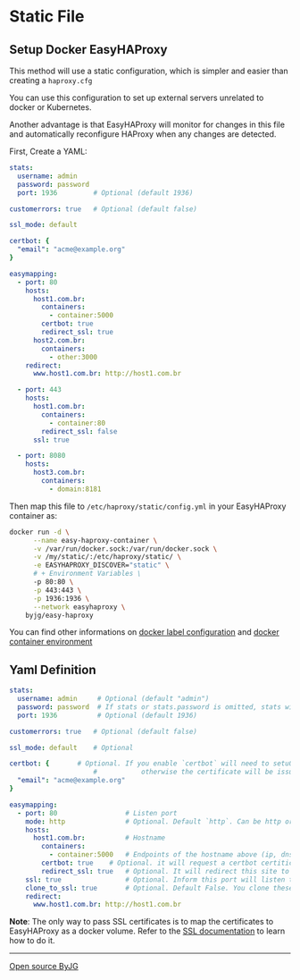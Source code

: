 # Static File

## Setup Docker EasyHAProxy

This method will use a static configuration, which is simpler and easier than creating a `haproxy.cfg`

You can use this configuration to set up external servers unrelated to docker or Kubernetes.

Another advantage is that EasyHAProxy will monitor for changes in this file and automatically reconfigure HAProxy when any changes are detected.

First, Create a YAML:

```yaml
stats:
  username: admin
  password: password
  port: 1936         # Optional (default 1936)

customerrors: true   # Optional (default false)

ssl_mode: default

certbot: {
  "email": "acme@example.org"
}

easymapping:
  - port: 80
    hosts:
      host1.com.br: 
        containers:
          - container:5000
        certbot: true
        redirect_ssl: true
      host2.com.br: 
        containers:
          - other:3000
    redirect:
      www.host1.com.br: http://host1.com.br

  - port: 443
    hosts:
      host1.com.br: 
        containers:
          - container:80
        redirect_ssl: false
      ssl: true

  - port: 8080
    hosts:
      host3.com.br: 
        containers: 
          - domain:8181
```

Then map this file to `/etc/haproxy/static/config.yml` in your EasyHAProxy container as:

```bash
docker run -d \
      --name easy-haproxy-container \
      -v /var/run/docker.sock:/var/run/docker.sock \
      -v /my/static/:/etc/haproxy/static/ \
      -e EASYHAPROXY_DISCOVER="static" \
      # + Environment Variables \
      -p 80:80 \
      -p 443:443 \
      -p 1936:1936 \
      --network easyhaproxy \
    byjg/easy-haproxy
```

You can find other informations on [docker label configuration](container-labels.md) and [docker container environment](docker-environment.md)

## Yaml Definition

```yaml
stats:
  username: admin     # Optional (default "admin")
  password: password  # If stats or stats.password is omitted, stats will be public with no password
  port: 1936          # Optional (default 1936)

customerrors: true   # Optional (default false)

ssl_mode: default    # Optional

certbot: {       # Optional. If you enable `certbot` will need to setu0p this, 
                     #           otherwise the certificate will be issued
  "email": "acme@example.org"
}

easymapping:
  - port: 80                 # Listen port
    mode: http               # Optional. Default `http`. Can be http or tcp
    hosts:
      host1.com.br:          # Hostname
        containers:
          - container:5000   # Endpoints of the hostname above (ip, dns, container, etc)
        certbot: true    # Optional. it will request a certbot certiticate
        redirect_ssl: true   # Optional. It will redirect this site to it SSL.
    ssl: true                # Optional. Inform this port will listen to SSL, instead of HTTP
    clone_to_ssl: true       # Optional. Default False. You clone these hosts to its equivalent SSL. 
    redirect:
      www.host1.com.br: http://host1.com.br
```

**Note**: The only way to pass SSL certificates is to map the certificates to EasyHAProxy as a docker volume. Refer to the [SSL documentation](ssl.md) to learn how to do it. 

----
[Open source ByJG](http://opensource.byjg.com)

